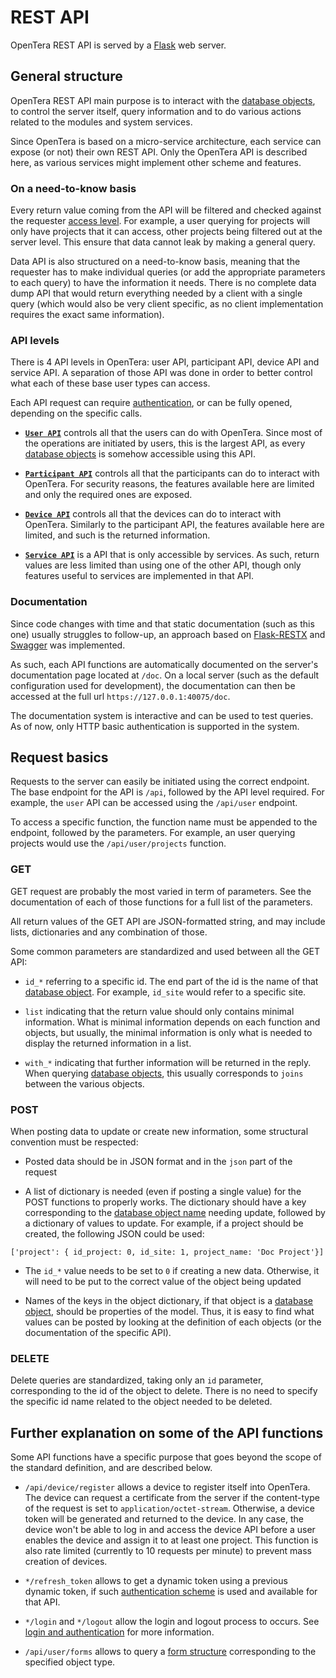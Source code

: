 # REST API
OpenTera REST API is served by a [Flask](https://flask.palletsprojects.com) web server.

## General structure
OpenTera REST API main purpose is to interact with the [database objects](Database-Structure), to control the server itself, query information and to do various actions related to the modules and system services.

Since OpenTera is based on a micro-service architecture, each service can expose (or not) their own REST API. Only the OpenTera API is described here, as various services might implement other scheme and features.

### On a need-to-know basis
Every return value coming from the API will be filtered and checked against the requester [access level](Access-levels-for-user-types). For example, a user querying for projects will only have projects that it can access, other projects being filtered out at the server level. This ensure that data cannot leak by making a general query.

Data API is also structured on a need-to-know basis, meaning that the requester has to make individual queries (or add the appropriate parameters to each query) to have the information it needs. There is no complete data dump API that would return everything needed by a client with a single query (which would also be very client specific, as no client implementation requires the exact same information).

### API levels
There is 4 API levels in OpenTera: user API, participant API, device API and service API. A separation of those API was done in order to better control what each of these base user types can access.

Each API request can require [authentication](Login-and-authentication), or can be fully opened, depending on the specific calls.

* **[`User API`](https://github.com/introlab/opentera/tree/main/teraserver/python/modules/FlaskModule/API/user)** controls all that the users can do with OpenTera. Since most of the operations are initiated by users, this is the largest API, as every [database objects](Database-Structure) is somehow accessible using this API. 

* **[`Participant API`](https://github.com/introlab/opentera/tree/main/teraserver/python/modules/FlaskModule/API/participant)** controls all that the participants can do to interact with OpenTera. For security reasons, the features available here are limited and only the required ones are exposed. 

* **[`Device API`](https://github.com/introlab/opentera/tree/main/teraserver/python/modules/FlaskModule/API/device)** controls all that the devices can do to interact with OpenTera. Similarly to the participant API, the features available here are limited, and such is the returned information.

* **[`Service API`](https://github.com/introlab/opentera/tree/main/teraserver/python/modules/FlaskModule/API/service)** is a API that is only accessible by services. As such, return values are less limited than using one of the other API, though only features useful to services are implemented in that API.

### Documentation
Since code changes with time and that static documentation (such as this one) usually struggles to follow-up, an approach based on [Flask-RESTX](https://flask-restx.readthedocs.io/en/latest/) and [Swagger](https://swagger.io/) was implemented.

As such, each API functions are automatically documented on the server's documentation page located at `/doc`. On a local server (such as the default configuration used for development), the documentation can then be accessed at the full url `https://127.0.0.1:40075/doc`. 

The documentation system is interactive and can be used to test queries. As of now, only HTTP basic authentication is supported in the system.

## Request basics
Requests to the server can easily be initiated using the correct endpoint. The base endpoint for the API is `/api`, followed by the API level required. For example, the `user` API can be accessed using the `/api/user` endpoint.

To access a specific function, the function name must be appended to the endpoint, followed by the parameters. For example, an user querying projects would use the `/api/user/projects` function.

### GET
GET request are probably the most varied in term of parameters. See the documentation of each of those functions for a full list of the parameters.

All return values of the GET API are JSON-formatted string, and may include lists, dictionaries and any combination of those.

Some common parameters are standardized and used between all the GET API:

* `id_*` referring to a specific id. The end part of the id is the name of that [database object](Database-Structure). For example, `id_site` would refer to a specific site.

* `list` indicating that the return value should only contains minimal information. What is minimal information depends on each function and objects, but usually, the minimal information is only what is needed to display the returned information in a list.

* `with_*` indicating that further information will be returned in the reply. When querying [database objects](Database-Structure), this usually corresponds to `joins` between the various objects. 

### POST
When posting data to update or create new information, some structural convention must be respected:

* Posted data should be in JSON format and in the `json` part of the request

* A list of dictionary is needed (even if posting a single value) for the POST functions to properly works. The dictionary should have a key corresponding to the [database object name](Database-Structure) needing update, followed by a dictionary of values to update. For example, if a project should be created, the following JSON could be used:

`['project': { id_project: 0, id_site: 1, project_name: 'Doc Project'}]`

* The `id_*` value needs to be set to `0` if creating a new data. Otherwise, it will need to be put to the correct value of the object being updated

* Names of the keys in the object dictionary, if that object is a [database object](Database-Structure), should be properties of the model. Thus, it is easy to find what values can be posted by looking at the definition of each objects (or the documentation of the specific API).

### DELETE
Delete queries are standardized, taking only an `id` parameter, corresponding to the id of the object to delete. There is no need to specify the specific id name related to the object needed to be deleted.

## Further explanation on some of the API functions
Some API functions have a specific purpose that goes beyond the scope of the standard definition, and are described below.

* `/api/device/register` allows a device to register itself into OpenTera. The device can request a certificate from the server if the content-type of the request is set to `application/octet-stream`. Otherwise, a device token will be generated and returned to the device. In any case, the device won't be able to log in and access the device API before a user enables the device and assign it to at least one project. This function is also rate limited (currently to 10 requests per minute) to prevent mass creation of devices.

* `*/refresh_token` allows to get a dynamic token using a previous dynamic token, if such [authentication scheme](Login-and-authentication) is used and available for that API.

* `*/login` and `*/logout` allow the login and logout process to occurs. See [login and authentication](Login-and-authentication) for more information.

* `/api/user/forms` allows to query a [form structure](Form-Structure) corresponding to the specified object type.
